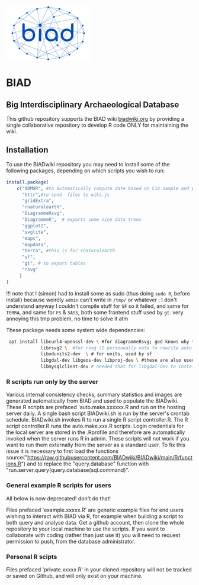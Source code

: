 <a href="http://biadwiki.org/"><img src="tools/logos/BIAD.logo.net.png" alt="BIAD" height="150"/></a>
# BIAD
## Big Interdisciplinary Archaeological Database
This github repository supports the BIAD wiki [biadwiki.org](http://biadwiki.org/) by providing a single collaborative repository to develop R code ONLY for maintaining the wiki.


## Installation

To use the BIADwiki repository you may need to install some of the following packages, depending on which scripts you wish to run:

```r
install.package(
    c("ADMUR", #to automatically compute date based on C14 sample and phases proximities
      "httr",#to send  files to wiki.js
      "gridExtra",
      "rnaturalearth",
      "DiagrammeRsvg",
      "DiagrammeR",  # exports some nice data trees 
      "ggplot2",
      "svglite",
      "maps",
      "mapdata",
      "terra", #this is for rnaturalearth
      "sf",
      "gt", # to export tables
      "rsvg"
     )
)
```

!!! note that I (simon) had to install some as sudo (thus doing `sudo R`, before install) because weirdly `admin` can't write in `/tmp/` or whatever ; I don't understand anyway I couldn't compile stuff for `SF` so it failed, and same for `TERRA`, and same for `FS` & `SASS`, both some frontend stuff used by `gt`. very annoying this tmp problem, no time to solve it atm


These package needs some system wide dependencies: 

```bash
 apt install libcurl4-openssl-dev \ #for diagrammeRsvg; god knows why they use that... 
             librsvg2 \  #for rsvg (I personnally vote to rewrite auto.make... to NOT USE diagrammeRsvg 
             libudunits2-dev  \ # for units, used by sf
             libgdal-dev libgeos-dev libproj-dev \ #these are also used by sf ;
             libmysqlclient-dev # needed that for libgdal-dev to install, why throwing conflict with mariadb
```


### R scripts run only by the server
Various internal consistency checks, summary statistics and images are generated automatically from BIAD and used to populate the BIADwiki.
These R scripts are prefaced 'auto.make.xxxxxx.R and run on the hosting server daily. 
A single bash script BIADwiki.sh is run by the server's crontab schedule. 
BIADwiki.sh invokes R to run a single R script controller.R.
The R script controller.R runs the auto.make.xxx.R scripts.
Login credentials for the local server are stored in the .Rprofile and therefore are automatically invoked when the server runs R in admin.
These scripts will not work if you want to run them externally from the server as a standard user. To fix this issue it is necessary to first load the functions source("https://raw.githubusercontent.com/BIADwiki/BIADwiki/main/R/functions.R") and to replace the "query.database" function with "run.server.query(query.database(sql.command)".

### General example R scripts for users
All below is now deprecated! don't do that!

Files prefaced 'example.xxxxx.R' are generic example files for end users wishing to interact with BIAD via R, for example when building a script to both query and analyse data.
Get a github account, then clone the whole repository to your local machine to use the scripts. If you want to collaborate with coding (rather than just use it) you will need to request permission to push, from the database administrator.

### Personal R scipts
Files prefaced 'private.xxxxx.R' in your cloned repository will not be tracked or saved on Github, and will only exist on your machine.






